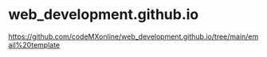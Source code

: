 # web_development.github.io

https://github.com/codeMXonline/web_development.github.io/tree/main/email%20template
